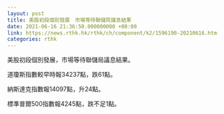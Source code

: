 ```yaml
---
layout: post
title: 美股初段個別發展　市場等待聯儲局議息結果
date: 2021-06-16 21:36:50.000000000 +08:00
link: https://news.rthk.hk/rthk/ch/component/k2/1596190-20210616.htm
categories: rthk
---
```


美股初段個別發展，市場等待聯儲局議息結果。

道瓊斯指數較早時報34237點，跌61點。

納斯達克指數報14097點，升24點。

標準普爾500指數報4245點，跌不足1點。
